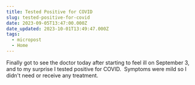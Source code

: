 ```yaml
---
title: Tested Positive for COVID
slug: tested-positive-for-covid
date: 2023-09-05T13:47:00.000Z
date_updated: 2023-10-01T13:49:47.000Z
tags: 
  - micropost
  - Home
---
```


Finally got to see the doctor today after starting to feel ill on September 3, and to my surprise I tested positive for COVID.  Symptoms were mild so I didn't need or receive any treatment.
